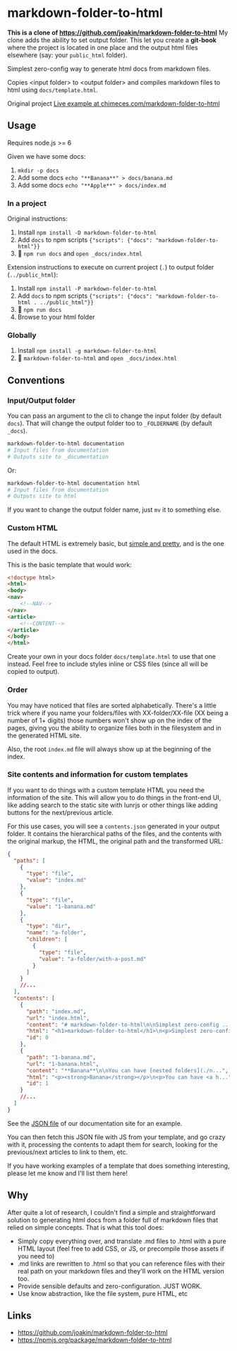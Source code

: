 # markdown-folder-to-html

**This is a clone of https://github.com/joakin/markdown-folder-to-html**
My clone adds the ability to set output folder. This let you create a **git-book** where the project is located in one place and the output html files elsewhere (say: your `public_html` folder).

Simplest zero-config way to generate html docs from markdown files.

Copies &lt;input folder&gt; to &lt;output folder&gt; and compiles markdown files to html using `docs/template.html`.

Original project
[Live example at chimeces.com/markdown-folder-to-html](http://chimeces.com/markdown-folder-to-html/)

## Usage

Requires node.js >= 6

Given we have some docs:

1. `mkdir -p docs`
1. Add some docs `echo "**Banana**" > docs/banana.md`
1. Add some docs `echo "**Apple**" > docs/index.md`

### In a project

Original instructions:
1. Install `npm install -D markdown-folder-to-html`
1. Add `docs` to npm scripts `{"scripts": {"docs": "markdown-folder-to-html"}}`
1. 🎉 `npm run docs` and `open _docs/index.html`

Extension instructions to execute on current project (`.`) to output folder (`../public_html`):
1. Install `npm install -P markdown-folder-to-html`
1. Add `docs` to npm scripts `{"scripts": {"docs": "markdown-folder-to-html . ../public_html"}}`
1. 🎉 `npm run docs`
1.  Browse to your html folder

### Globally

1. Install `npm install -g markdown-folder-to-html`
2. 🎉 `markdown-folder-to-html` and `open _docs/index.html`

## Conventions

### Input/Output folder

You can pass an argument to the cli to change the input folder (by default
`docs`). That will change the output folder too to `_FOLDERNAME` (by default
`_docs`).
```bash
markdown-folder-to-html documentation
# Input files from documentation
# Outputs site to _documentation
```

Or:
```bash
markdown-folder-to-html documentation html
# Input files from documentation
# Outputs site to html
```

If you want to change the output folder name, just `mv` it to something else.

### Custom HTML

The default HTML is extremely basic, but
[simple and pretty](https://github.com/joakin/markdown-folder-to-html/blob/master/docs/template.html),
and is the one used in the docs.

This is the basic template that would work:

```html
<!doctype html>
<html>
<body>
<nav>
	<!--NAV-->
</nav>
<article>
	<!--CONTENT-->
</article>
</body>
</html>
```

Create your own in your docs folder `docs/template.html` to use that one
instead. Feel free to include styles inline or CSS files (since all will be
copied to output).

### Order

You may have noticed that files are sorted alphabetically. There's a little
trick where if you name your folders/files with XX-folder/XX-file (XX being a
number of 1+ digits) those numbers won't show up on the index of the pages,
giving you the ability to organize files both in the filesystem and in the
generated HTML site.

Also, the root `index.md` file will always show up at the beginning of the
index.

### Site contents and information for custom templates

If you want to do things with a custom template HTML you need the information of
the site. This will allow you to do things in the front-end UI, like adding
search to the static site with lunrjs or other things like adding buttons for
the next/previous article.

For this use cases, you will see a `contents.json` generated in your output
folder. It contains the hierarchical paths of the files, and the contents with
the original markup, the HTML, the original path and the transformed URL:

```json
{
  "paths": [
    {
      "type": "file",
      "value": "index.md"
    },
    {
      "type": "file",
      "value": "1-banana.md"
    },
    {
      "type": "dir",
      "name": "a-folder",
      "children": [
        {
          "type": "file",
          "value": "a-folder/with-a-post.md"
        }
      ]
    }
    //...
  ],
  "contents": [
    {
      "path": "index.md",
      "url": "index.html",
      "content": "# markdown-folder-to-html\n\nSimplest zero-config ...",
      "html": "<h1>markdown-folder-to-html</h1>\n<p>Simplest zero-config ...",
      "id": 0
    },
    {
      "path": "1-banana.md",
      "url": "1-banana.html",
      "content": "**Banana**\n\nYou can have [nested folders](./n...",
      "html": "<p><strong>Banana</strong></p>\n<p>You can have <a h...",
      "id": 1
    }
    //...
  ]
}
```

See the [JSON file](https://chimeces.com/markdown-folder-to-html/contents.json)
of our documentation site for an example.

You can then fetch this JSON file with JS from your template, and go crazy with
it, processing the contents to adapt them for search, looking for the
previous/next articles to link to them, etc.

If you have working examples of a template that does something interesting,
please let me know and I'll list them here!

## Why

After quite a lot of research, I couldn't find a simple and straightforward
solution to generating html docs from a folder full of markdown files that
relied on simple concepts. That is what this tool does:

- Simply copy everything over, and translate .md files to .html with a pure HTML
  layout (feel free to add CSS, or JS, or precompile those assets if you need
  to)
- .md links are rewritten to .html so that you can reference files with their
  real path on your markdown files and they'll work on the HTML version too.
- Provide sensible defaults and zero-configuration. JUST WORK.
- Use know abstraction, like the file system, pure HTML, etc

## Links

- https://github.com/joakin/markdown-folder-to-html
- https://npmjs.org/package/markdown-folder-to-html
